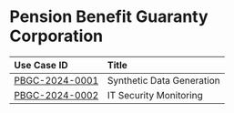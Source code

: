 # Pension Benefit Guaranty Corporation
| Use Case ID | Title |
|:----------- |:----- |
| [PBGC-2024-0001](<../individual/{use_case_ID}.md>) | Synthetic Data Generation |
| [PBGC-2024-0002](<../individual/{use_case_ID}.md>) | IT Security Monitoring |